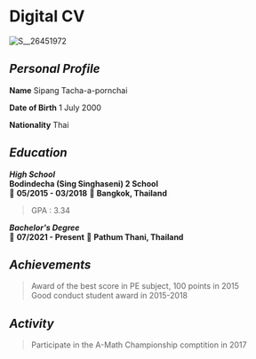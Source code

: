 # Digital CV

![S__26451972](https://user-images.githubusercontent.com/95371748/144287952-ba1aba40-5e6b-46b5-8d13-cacff396f55e.jpg)

## _Personal Profile_
**Name** Sipang Tacha-a-pornchai

**Date of Birth** 1 July 2000

**Nationality** Thai

## _Education_

**_High School_**<br>
**Bodindecha (Sing Singhaseni) 2 School**<br>
:date: **05/2015 - 03/2018** :round_pushpin: **Bangkok, Thailand**<br>
> GPA : 3.34

**_Bachelor's Degree_**<br>
:date: **07/2021 - Present** :round_pushpin: **Pathum Thani, Thailand**

## _Achievements_

> Award of the best score in PE subject, 100 points in 2015<br>
> Good conduct student award in 2015-2018

## _Activity_

> Participate in the A-Math Championship comptition in 2017
